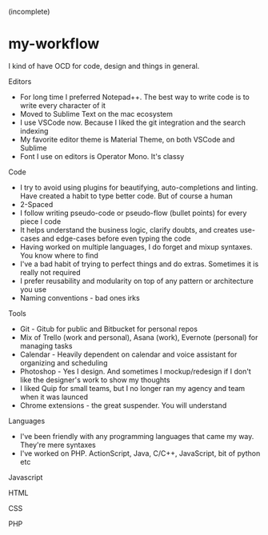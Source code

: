 (incomplete)

# my-workflow
I kind of have OCD for code, design and things in general.


Editors
* For long time I preferred Notepad++. The best way to write code is to write every character of it
* Moved to Sublime Text on the mac ecosystem
* I use VSCode now. Because I liked the git integration and the search indexing
* My favorite editor theme is Material Theme, on both VSCode and Sublime
* Font I use on editors is Operator Mono. It's classy

Code
* I try to avoid using plugins for beautifying, auto-completions and linting. Have created a habit to type better code. But of course a human
* 2-Spaced
* I follow writing pseudo-code or pseudo-flow (bullet points) for every piece I code
* It helps understand the business logic, clarify doubts, and creates use-cases and edge-cases before even typing the code
* Having worked on multiple languages, I do forget and mixup syntaxes. You know where to find
* I've a bad habit of trying to perfect things and do extras. Sometimes it is really not required
* I prefer reusability and modularity on top of any pattern or architecture you use
* Naming conventions - bad ones irks

Tools
* Git - Gitub for public and Bitbucket for personal repos
* Mix of Trello (work and personal), Asana (work), Evernote (personal) for managing tasks
* Calendar - Heavily dependent on calendar and voice assistant for organizing and scheduling
* Photoshop - Yes I design. And sometimes I mockup/redesign if I don't like the designer's work to show my thoughts
* I liked Quip for small teams, but I no longer ran my agency and team when it was launced
* Chrome extensions - the great suspender. You will understand

Languages
* I've been friendly with any programming languages that came my way. They're mere syntaxes
* I've worked on PHP. ActionScript, Java, C/C++, JavaScript, bit of python etc

Javascript

HTML

CSS

PHP

